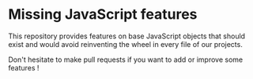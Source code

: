 # Missing JavaScript features

This repository provides features on base JavaScript objects that should exist and would avoid reinventing the wheel in every file of our projects.

Don't hesitate to make pull requests if you want to add or improve some features !
